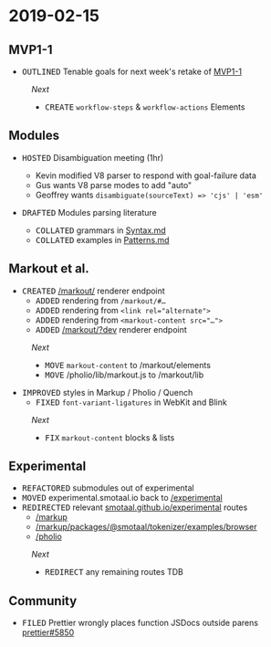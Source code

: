 ﻿# 2019-02-15

## MVP1-1

- <kbd>OUTLINED</kbd> Tenable goals for next week's retake of [MVP1-1](https://github.com/smotaal/quench/projects/1)

<figure>

*Next*

- <kbd>CREATE</kbd> `workflow-steps` & `workflow-actions` Elements

</figure>

## Modules

- <kbd>HOSTED</kbd> Disambiguation meeting (1hr)
  - Kevin modified V8 parser to respond with goal-failure data
  - Gus wants V8 parse modes to add "auto"
  - Geoffrey wants `disambiguate(sourceText) => 'cjs' | 'esm'`

- <kbd>DRAFTED</kbd> Modules parsing literature
  - <kbd>COLLATED</kbd> grammars in [Syntax.md](/markout#/experimental/modules/disambiguation/syntax)
  - <kbd>COLLATED</kbd> examples in [Patterns.md](/markout#/experimental/modules/disambiguation/patterns)

## Markout et al.

- <kbd>CREATED</kbd> [/markout/](/markout) renderer endpoint
  - <kbd>ADDED</kbd> rendering from `/markout/#…`
  - <kbd>ADDED</kbd> rendering from `<link rel="alternate">`
  - <kbd>ADDED</kbd> rendering from `<markout-content src="…">`
  - <kbd>ADDED</kbd> [/markout/?dev](/markout/?dev) renderer endpoint

<figure>

*Next*

- <kbd>MOVE</kbd> `markout-content` to /markout/elements
- <kbd>MOVE</kbd> /pholio/lib/markout.js to /markout/lib

</figure>

- <kbd>IMPROVED</kbd> styles in Markup / Pholio / Quench
  - <kbd>FIXED</kbd> `font-variant-ligatures` in WebKit and Blink

<figure>

*Next*

- <kbd>FIX</kbd> `markout-content` blocks & lists

</figure>

## Experimental

- <kbd>REFACTORED</kbd> submodules out of experimental
- <kbd>MOVED</kbd> experimental.smotaal.io back to [/experimental](/experimental)
- <kbd>REDIRECTED</kbd> relevant [smotaal.github.io/experimental](https://smotaal.github.io/experimental) routes
  - [/markup](https://smotaal.github.io/experimental/markup)
  - [/markup/packages/@smotaal/tokenizer/examples/browser](https://smotaal.github.io/experimental/markup/packages/@smotaal/tokenizer/examples/browser)
  - [/pholio](https://smotaal.github.io/experimental/pholio)

<figure>

*Next*

- <kbd>REDIRECT</kbd> any remaining routes TDB

</figure>

## Community

- <kbd>FILED</kbd> Prettier wrongly places function JSDocs outside parens [prettier#5850](https://github.com/prettier/prettier/issues/5850)
